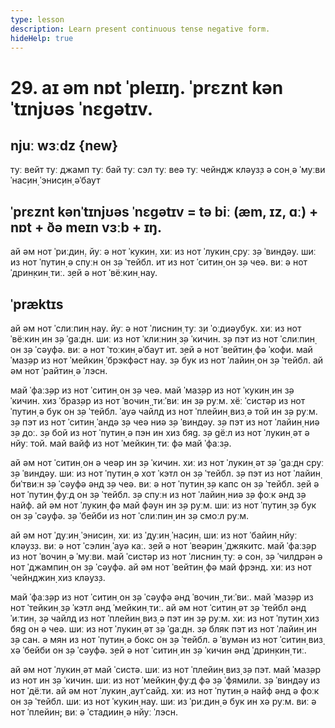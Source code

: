 ```yaml
---
type: lesson
description: Learn present continuous tense negative form.
hideHelp: true
---
```


# 29. aɪ əm nɒt ˈpleɪɪŋ. ˈprɛznt kənˈtɪnjʊəs ˈnɛgətɪv.

## njuː wɜːdz {new}

туː вейт
туː джамп
туː бай
туː сэл
туː веə
туː чейндж
клəуз̣з
ə сон̣
ə ˈмуːви
ˈнас̣ин̣
ˈэнис̣ин̣
əˈбаут

## ˈprɛznt kənˈtɪnjʊəs ˈnɛgətɪv = tə biː (æm, ɪz, ɑː) + nɒt + ðə meɪn vɜːb + ɪŋ.

ай əм нот ˈриːдин̣.
йуː ə нот ˈкукин̣.
хиː из нот ˈлукин̣ с̣руː з̣ə ˈвиндəу.
шиː из нот ˈпутин̣ ə спуːн он з̣ə ˈтейбл.
ит из нот ˈситин̣ он з̣ə чеə.
виː ə нот ˈдрин̣кин̣ тиː.
з̣ей ə нот ˈвёːкин̣ нау.

## ˈpræktɪs

ай əм нот ˈслиːпин̣ нау.
йуː ə нот ˈлиснин̣ туː з̣и ˈоːдиəубук.
хиː из нот ˈвёːкин̣ ин з̣ə ˈgаːдн.
шиː из нот ˈклиːнин̣ з̣ə ˈкичин.
з̣ə пэт из нот ˈслиːпин̣ он з̣ə ˈсəуфə.
виː ə нот ˈтоːкин̣ əˈбаут ит.
з̣ей ə нот ˈвейтин̣ фə ˈкофи.
май ˈмаз̣əр из нот ˈмейкин̣ ˈбрэкфəст нау.
з̣ə бук из нот ˈлайин̣ он з̣ə ˈтейбл.
ай əм нот ˈрайтин̣ ə ˈлэсн.

май ˈфаːз̣əр из нот ˈситин̣ он з̣ə чеə.
май ˈмаз̣əр из нот ˈкукин̣ ин з̣ə ˈкичин.
хиз ˈбраз̣əр из нот ˈвочин̣ ˌтиːˈвиː ин з̣ə руːм.
хёː ˈсистəр из нот ˈпутин̣ ə бук он з̣ə ˈтейбл.
ˈауə чайлд из нот ˈплейин̣ виз̣ ə той ин з̣ə руːм.
з̣ə пэт из нот ˈситин̣ ˈандə з̣ə чеə ниə з̣ə ˈвиндəу.
з̣ə пэт из нот ˈлайин̣ ниə з̣ə доː.
з̣ə бой из нот ˈпутин̣ ə пэн ин хиз бяg.
з̣ə gёːл из нот ˈлукин̣ əт ə нйуː той.
май вайф из нот ˈмейкин̣ тиː фə май ˈфаːз̣ə.

ай əм нот ˈситин̣ он ə чеəр ин з̣ə ˈкичин.
хиː из нот ˈлукин̣ əт з̣ə ˈgаːдн с̣руː з̣ə ˈвиндəу.
шиː из нот ˈпутин̣ ə хот ˈкэтл он з̣ə ˈтейбл.
з̣ə пэт из нот ˈлайин̣ биˈтвиːн з̣ə ˈсəуфə əнд з̣ə чеə.
виː ə нот ˈпутин̣ з̣ə капс он з̣ə ˈтейбл.
з̣ей ə нот ˈпутин̣ фуːд он з̣ə ˈтейбл.
з̣ə спуːн из нот ˈлайин̣ ниə з̣ə фоːк əнд з̣ə найф.
ай əм нот ˈлукин̣ фə май фəун ин з̣ə руːм.
шиː из нот ˈпутин̣ з̣ə бук он з̣ə ˈсəуфə.
з̣ə ˈбейби из нот ˈслиːпин̣ ин з̣ə смоːл руːм.

ай əм нот ˈдуːин̣ ˈэнис̣ин̣.
хиː из ˈдуːин̣ ˈнас̣ин̣.
шиː из нот ˈбайин̣ нйуː клəуз̣з.
виː ə нот ˈсэлин̣ ˈауə каː.
з̣ей ə нот ˈвеəрин̣ ˈджякитс.
май ˈфаːз̣əр из нот ˈвочин̣ ə ˈмуːви.
май ˈсистəр из нот ˈлиснин̣ туː ə сон̣.
з̣ə ˈчилдрəн ə нот ˈджампин̣ он з̣ə ˈсəуфə.
ай əм нот ˈвейтин̣ фə май фрэнд.
хиː из нот ˈчейнджин̣ хиз клəуз̣з.

май ˈфаːз̣əр из нот ˈситин̣ он з̣ə ˈсəуфə əнд ˈвочин̣ ˌтиːˈвиː.
май ˈмаз̣əр из нот ˈтейкин̣ з̣ə ˈкэтл əнд ˈмейкин̣ тиː.
ай əм нот ˈситин̣ əт з̣ə ˈтейбл əнд ˈиːтин̣.
з̣ə чайлд из нот ˈплейин̣ виз̣ ə пэт ин з̣ə руːм.
хиː из нот ˈпутин̣ хиз бяg он ə чеə.
шиː из нот ˈлукин̣ əт з̣ə ˈgаːдн.
з̣ə бляк пэт из нот ˈлайин̣ ин з̣ə сан.
ə мян из нот ˈпутин̣ ə бокс он з̣ə ˈтейбл.
ə ˈвумəн из нот ˈситин̣ виз̣ хə ˈбейби он з̣ə ˈсəуфə.
з̣ей ə нот ˈситин̣ ин з̣ə ˈкичин əнд ˈдрин̣кин̣ тиː.

ай əм нот ˈлукин̣ əт май ˈсистə.
шиː из нот ˈплейин̣ виз̣ з̣ə пэт.
май ˈмаз̣əр из нот ин з̣ə ˈкичин.
шиː из нот ˈмейкин̣ фуːд фə з̣ə ˈфямили.
з̣ə ˈвиндəу из нот ˈдёːти.
ай əм нот ˈлукин̣ ˌаутˈсайд.
хиː из нот ˈпутин̣ ə найф əнд ə фоːк он з̣ə ˈтейбл.
шиː из нот ˈкукин̣ нау.
шиː из ˈриːдин̣ ə бук ин хə руːм.
виː ə нот ˈплейин̣; виː ə ˈстадиин̣ ə нйуː ˈлэсн.
